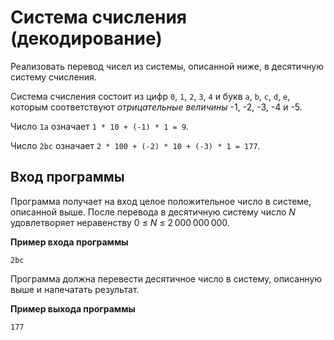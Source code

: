 ﻿# Система счисления (декодирование)

Реализовать перевод чисел из системы, описанной ниже, в десятичную систему счисления.

Система счисления состоит из цифр `0`, `1`, `2`, `3`, `4` и букв `a`, `b`, `c`, `d`, `e`, которым соответствуют *отрицательные величины* -1, -2, -3, -4 и -5.

Число `1a` означает `1 * 10 + (-1) * 1 = 9`.

Число `2bc` означает `2 * 100 + (-2) * 10 + (-3) * 1 = 177`.

## Вход программы

Программа получает на вход целое положительное число в системе, описанной выше.
После перевода в десятичную систему число *N* удовлетворяет неравенству 0 ≤ *N* ≤ 2 000 000 000.

**Пример входа программы**

```text
2bc
```

Программа должна перевести десятичное число в систему, описанную выше и напечатать результат.

**Пример выхода программы**

```text
177
```
